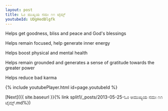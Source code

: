```yaml
---
layout: post
title: ಓಂ ಮುಖ್ಯಯ ನಮಃ ೧೧ ಟೈಮ್ಸ್
youtubeId: UDgHedBlgfk
---
```

 
 
Helps get goodness, bliss and peace and God's blessings
 
Helps remain focused, help generate inner energy 
 
Helps boost physical and mental health 
 
Helps remain grounded and generates a sense of gratitude towards the greater power 
 
Helps reduce bad karma
 
 
 
 


{% include youtubePlayer.html id=page.youtubeId %}
 
[Next]({{ site.baseurl }}{% link  split1/_posts/2013-05-25-ಓಂ ಅಮುಖ್ಯಯ ನಮಃ ೧೧ ಟೈಮ್ಸ್.md%})
 
